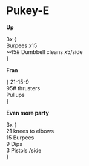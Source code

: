 # Pukey-E


__Up__

3x { <br>
Burpees x15 <br>
~45# Dumbbell cleans x5/side <br>
}

__Fran__

{
21-15-9 <br>
95# thrusters <br>
Pullups <br>
}

__Even more party__

3x { <br>
21 knees to elbows <br>
15 Burpees <br>
9 Dips <br>
3 Pistols /side <br>
}